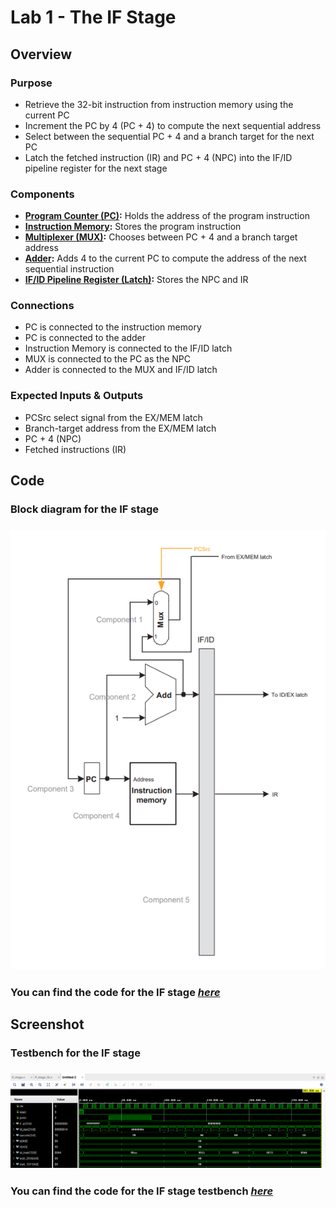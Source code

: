 # Lab 1 - The IF Stage

## Overview
### Purpose
- Retrieve the 32-bit instruction from instruction memory using the current PC
- Increment the PC by 4 (PC + 4) to compute the next sequential address
- Select between the sequential PC + 4 and a branch target for the next PC
- Latch the fetched instruction (IR) and PC + 4 (NPC) into the IF/ID pipeline register for the next stage
### Components
- [**Program Counter (PC)**](https://github.com/fctanglao/ComputerArchitectureLabs/blob/main/Lab%201/program_counter.v)**:** Holds the address of the program instruction
- [**Instruction Memory**](https://github.com/fctanglao/ComputerArchitectureLabs/blob/main/Lab%201/instruction_memory.v)**:** Stores the program instruction
- [**Multiplexer (MUX)**](https://github.com/fctanglao/ComputerArchitectureLabs/blob/main/Lab%201/mux_2x1_32bit.v)**:** Chooses between PC + 4 and a branch target address
- [**Adder**](https://github.com/fctanglao/ComputerArchitectureLabs/blob/main/Lab%201/adder.v)**:** Adds 4 to the current PC to compute the address of the next sequential instruction
- [**IF/ID Pipeline Register (Latch)**](https://github.com/fctanglao/ComputerArchitectureLabs/blob/main/Lab%201/if_id_latch.v)**:** Stores the NPC and IR
### Connections
- PC is connected to the instruction memory
- PC is connected to the adder
- Instruction Memory is connected to the IF/ID latch
- MUX is connected to the PC as the NPC
- Adder is connected to the MUX and IF/ID latch
### Expected Inputs & Outputs
- PCSrc select signal from the EX/MEM latch
- Branch-target address from the EX/MEM latch
- PC + 4 (NPC)
- Fetched instructions (IR)

## Code
### Block diagram for the IF stage
### ![Block diagram](https://github.com/fctanglao/ComputerArchitectureLabs/blob/main/Lab%201/if%20stage%20block%20diagram.png)
### You can find the code for the IF stage [*here*](https://github.com/fctanglao/ComputerArchitectureLabs/blob/main/Lab%201/if_stage.v)

## Screenshot
### Testbench for the IF stage
### ![Testbench](https://github.com/fctanglao/ComputerArchitectureLabs/blob/main/Lab%201/if%20stage%20testbench.png)
### You can find the code for the IF stage testbench [*here*](https://github.com/fctanglao/ComputerArchitectureLabs/blob/main/Lab%201/if_stage_tb.v)
